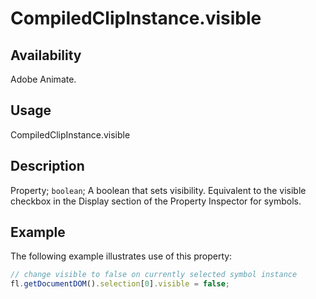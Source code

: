 # CompiledClipInstance.visible

## Availability

Adobe Animate.

## Usage

CompiledClipInstance.visible

## Description

Property; `boolean`; A boolean that sets visibility. Equivalent to the visible checkbox in the Display section of the Property Inspector for symbols.

## Example

The following example illustrates use of this property:

```javascript
// change visible to false on currently selected symbol instance
fl.getDocumentDOM().selection[0].visible = false;
```
